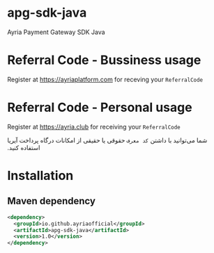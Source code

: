 # apg-sdk-java
Ayria Payment Gateway SDK Java

# Referral Code - Bussiness usage
Register at https://ayriaplatform.com for receving your `ReferralCode`

# Referral Code - Personal usage
Register at https://ayria.club for receiving your `ReferralCode`

&#x202b;
شما می‌توانید با داشتن `کد معرف` حقوقی یا حقیقی از امکانات درگاه پرداخت آیریا استفاده کنید.

# Installation
## Maven dependency
```xml
<dependency>
  <groupId>io.github.ayriaofficial</groupId>
  <artifactId>apg-sdk-java</artifactId>
  <version>1.0</version>
</dependency>
```